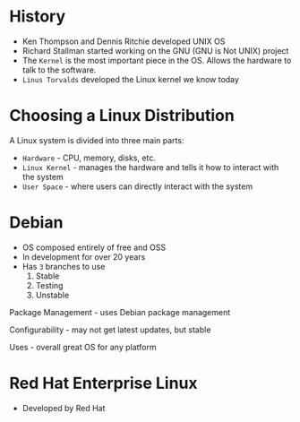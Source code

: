 # History

-   Ken Thompson and Dennis Ritchie developed UNIX OS
-   Richard Stallman started working on the GNU (GNU is Not UNIX) project
-   The `Kernel` is the most important piece in the OS. Allows the hardware to talk to the software.
-   `Linus Torvalds` developed the Linux kernel we know today

# Choosing a Linux Distribution

A Linux system is divided into three main parts:

-   `Hardware` - CPU, memory, disks, etc.
-   `Linux Kernel` - manages the hardware and tells it how to interact with the system
-   `User Space` - where users can directly interact with the system

# Debian

-   OS composed entirely of free and OSS
-   In development for over 20 years
-   Has `3` branches to use
    1.  Stable
    2.  Testing
    3.  Unstable

Package Management - uses Debian package management

Configurability - may not get latest updates, but stable

Uses - overall great OS for any platform

# Red Hat Enterprise Linux

-   Developed by Red Hat
